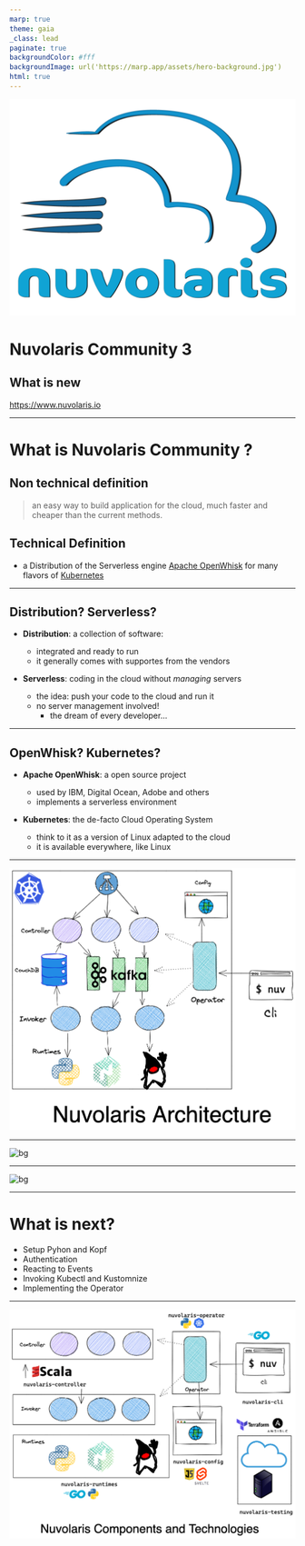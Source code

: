 ```yaml
---
marp: true
theme: gaia
_class: lead
paginate: true
backgroundColor: #fff
backgroundImage: url('https://marp.app/assets/hero-background.jpg')
html: true
---
```


![bg left:40% 80%](./image/logo-full-transparent.png)

# **Nuvolaris Community 3**
## What is new 

https://www.nuvolaris.io

---

# What is Nuvolaris Community ?

 ## **Non technical definition**
 > an easy way to build application for the cloud, much faster and cheaper than the current methods.

## **Technical Definition**



 - a  Distribution of the Serverless engine [Apache OpenWhisk]() for many flavors of [Kubernetes]()

---
## Distribution? Serverless?

   - **Distribution**: a collection of software:
     - integrated and ready to run
     - it generally comes with supportes from the vendors

   - **Serverless**: coding in the cloud without *managing* servers
      - the idea: push your code to the cloud and run it
      - no server management involved!
        - the dream of every developer...

--- 
  ## OpenWhisk? Kubernetes?

   - **Apache OpenWhisk**: a open source project 
     - used by IBM, Digital Ocean, Adobe and others 
     - implements a serverless environment 

   - **Kubernetes**: the de-facto Cloud Operating System
      - think to it as a version of Linux adapted to the cloud
      - it is available everywhere, like Linux

 
---

![bg fit](./image/architecture.png)


---

![bg](https://fakeimg.pl/800x200/fff/000/?text=Dev+Environment)


---
![bg](https://fakeimg.pl/800x600/fff/000/?text=Conclusion)

---
# What is next?

- Setup Pyhon and Kopf
- Authentication
- Reacting to Events
- Invoking Kubectl and Kustomnize
- Implementing the Operator

---
![bg fit](./image/components.png)

